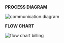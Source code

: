 **PROCESS DIAGRAM**

![communication diagram](https://user-images.githubusercontent.com/94208436/143173307-6d947a5a-f68b-4c00-9339-0d61a1d2c059.png)




**FLOW CHART**

![flow chart billing](https://user-images.githubusercontent.com/94208436/142994387-e3b17887-4745-4efe-b8ab-d516a5ac8535.jpg)


